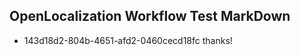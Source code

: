 ## OpenLocalization Workflow Test MarkDown
* 143d18d2-804b-4651-afd2-0460cecd18fc thanks!

<!--HONumber=Jul16_HO4-->


